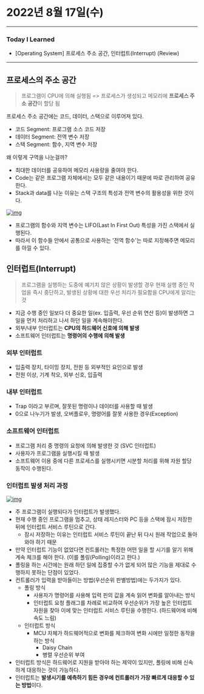 # 2022년 8월 17일(수)

---

### Today I Learned 

- [Operating System] 프로세스 주소 공간, 인터럽트(Interrupt) (Review)

---

## 프로세스의 주소 공간

> 프로그램이 CPU에 의해 실행됨 => 프로세스가 생성되고 메모리에 **프로세스 주소 공간**이 할당 됨

프로세스 주소 공간에는 코드, 데이터, 스택으로 이루어져 있다.

- 코드 Segment: 프로그램 소스 코드 저장
- 데이터 Segment: 전역 변수 저장
- 스택 Segment: 함수, 지역 변수 저장

왜 이렇게 구역을 나눈걸까?

- 최대한 데이터를 공유하여 메모리 사용량을 줄여야 한다.
- Code는 같은 프로그램 자체에서는 모두 같은 내용이기 때문에 따로 관리하여 공유한다.
- Stack과 data를 나눈 이유는 스택 구조의 특성과 전역 변수의 활용성을 위한 것이다.

[![img](https://camo.githubusercontent.com/c98b302e6bd4eaf6f2c81cb1ebb1dda95448b6154c9abefca915207fc635478e/68747470733a2f2f74312e6461756d63646e2e6e65742f6366696c652f746973746f72792f323137343031333835384631424544373041)](https://camo.githubusercontent.com/c98b302e6bd4eaf6f2c81cb1ebb1dda95448b6154c9abefca915207fc635478e/68747470733a2f2f74312e6461756d63646e2e6e65742f6366696c652f746973746f72792f323137343031333835384631424544373041)

- 프로그램의 함수와 지역 변수는 LIFO(Last In First Out) 특성을 가진 스택에서 실행된다.
- 따라서 이 함수들 안에서 공통으로 사용하는 '전역 함수'는 따로 지정해주면 메모리를 아낄 수 있다.

## 인터럽트(Interrupt)

> 프로그램을 실행하는 도중에 예기치 않은 상황이 발생할 경우 현재 실행 중인 작업을 즉시 중단하고, 발생된 상황에 대한 우선 처리가 필요함을 CPU에게 알리는 것

- 지금 수행 중인 일보다 더 중요한 일(ex. 입출력, 우선 순위 연산 등)이 발생하면 그 일을 먼저 처리하고 나서 하던 일을 계속해야한다.
- 외부/내부 인터럽트는 **CPU의 하드웨어 신호에 의해 발생**
- 소프트웨어 인터럽트는 **명령어의 수행에 의해 발생**

### 외부 인터럽트

- 입출력 장치, 타이밍 장치, 전원 등 외부적인 요인으로 발생
- 전원 이상, 기계 착오, 외부 신호, 입출력

### 내부 인터럽트

- Trap 이라고 부르며, 잘못된 명령이나 데이터를 사용할 때 발생
- 0으로 나누기가 발생, 오버플로우, 명령어를 잘못 사용한 경우(Exception)

### 소프트웨어 인터럽트

- 프로그램 처리 중 명령의 요청에 의해 발생한 것 (SVC 인터럽트)
- 사용자가 프로그램을 실행시킬 때 발생
- 소프트웨어 이용 중에 다른 프로세스를 실행시키면 시분할 처리를 위해 자원 할당 동작이 수행된다.

### 인터럽트 발생 처리 과정

[![img](https://camo.githubusercontent.com/99585ae18e8467e11436595e008558c81be0caa2849d2469c815e1f039cbc9f6/68747470733a2f2f6d626c6f677468756d622d7068696e662e707374617469632e6e65742f32303136303331305f3132342f736377303533315f3134353735333636323931313035576a53375f504e472f4552545254455452452e706e673f747970653d7732)](https://camo.githubusercontent.com/99585ae18e8467e11436595e008558c81be0caa2849d2469c815e1f039cbc9f6/68747470733a2f2f6d626c6f677468756d622d7068696e662e707374617469632e6e65742f32303136303331305f3132342f736377303533315f3134353735333636323931313035576a53375f504e472f4552545254455452452e706e673f747970653d7732)

- 주 프로그램이 실행되다가 인터럽트가 발생했다.
- 현재 수행 중인 프로그램을 멈추고, 상태 레지스터와 PC 등을 스택에 잠시 저장한 뒤에 인터럽트 서비스 루틴으로 간다.
  - 잠시 저장하는 이유는 인터럽트 서비스 루틴이 끝난 뒤 다시 원래 작업으로 돌아와야 하기 때문
- 만약 인터럽트 기능이 없었다면 컨트롤러는 특정한 어떤 일을 할 시기를 알기 위해 계속 체크를 해야 한다. (이를 폴링(Polling)이라고 한다.)
- 폴링을 하는 시간에는 원래 하던 일에 집중할 수가 없게 되어 많은 기능을 제대로 수행하지 못하는 단점이 있었다.
- 컨트롤러가 입력을 받아들이는 방법(우선순위 판별방법)에는 두가지가 있다.
  - 폴링 방식
    - 사용자가 명령어를 사용해 입력 핀의 값을 계속 읽어 변화를 알아내는 방식
    - 인터럽트 요청 플래그를 차례로 비교하여 우선순위가 가장 높은 인터럽트 자원을 찾아 이에 맞는 인터럽트 서비스 루틴을 수행한다. (하드웨어에 비해 속도 느림)
  - 인터럽트 방식
    - MCU 자체가 하드웨어적으로 변화를 체크하여 변화 시에만 일정한 동작을 하는 방식
      - Daisy Chain
      - 병렬 우선순위 부여
- 인터럽트 방식은 하드웨어로 지원을 받아야 하는 제약이 있지만, 폴링에 비해 신속하게 대응하는 것이 가능하다.
- 인터럽트는 **발생시기를 예측하기 힘든 경우에 컨트롤러가 가장 빠르게 대응할 수 있는 방법**이다.

